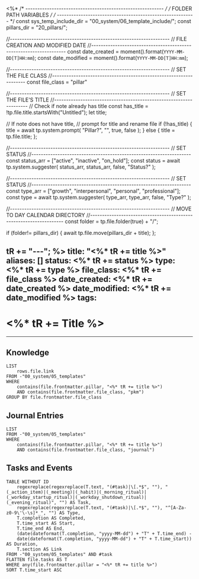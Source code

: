 <%*
/* ---------------------------------------------------------- */
/*                    FOLDER PATH VARIABLES                   */
/* ---------------------------------------------------------- */
const sys_temp_include_dir = "00_system/06_template_include/";
const pillars_dir = "20_pillars/";

//-------------------------------------------------------------------
// FILE CREATION AND MODIFIED DATE
//-------------------------------------------------------------------
const date_created = moment().format(`YYYY-MM-DD[T]HH:mm`);
const date_modified = moment().format(`YYYY-MM-DD[T]HH:mm`);

//-------------------------------------------------------------------
// SET THE FILE CLASS
//-------------------------------------------------------------------
const file_class = "pillar"

//-------------------------------------------------------------------
// SET THE FILE'S TITLE
//-------------------------------------------------------------------
// Check if note already has title
const has_title = !tp.file.title.startsWith("Untitled");
let title;

// If note does not have title,
// prompt for title and rename file
if (!has_title) {
  title = await tp.system.prompt(
    "Pillar?",
    "",
    true,
    false
);
} else {
  title = tp.file.title;
};

//-------------------------------------------------------------------
// SET STATUS
//-------------------------------------------------------------------
const status_arr = ["active", "inactive", "on_hold"];
const status = await tp.system.suggester(
  status_arr,
  status_arr,
  false,
  "Status?"
);

//-------------------------------------------------------------------
// SET STATUS
//-------------------------------------------------------------------
const type_arr = ["growth", "interpersonal", "personal", "professional"];
const type = await tp.system.suggester(
  type_arr,
  type_arr,
  false,
  "Type?"
);

//-------------------------------------------------------------------
// MOVE TO DAY CALENDAR DIRECTORY
//-------------------------------------------------------------------
const folder = tp.file.folder(true) + "/";

if (folder!= pillars_dir) {
  await tp.file.move(pillars_dir + title);
};

tR += "---";
%>
title: "<%* tR += title %>"
aliases: []
status: <%* tR += status %>
type: <%* tR += type %>
file_class: <%* tR += file_class %>
date_created: <%* tR += date_created %>
date_modified: <%* tR += date_modified %>
tags:
---

# <%* tR += Title %>

---

## Knowledge

```dataview
LIST
	rows.file.link
FROM -"00_system/05_templates"
WHERE 
	contains(file.frontmatter.pillar, "<%* tR += title %>")
	AND contains(file.frontmatter.file_class, "pkm")
GROUP BY file.frontmatter.file_class
```

## Journal Entries

```dataview
LIST
FROM -"00_system/05_templates"
WHERE 
	contains(file.frontmatter.pillar, "<%* tR += title %>")
	AND contains(file.frontmatter.file_class, "journal")
```

## Tasks and Events

```dataview
TABLE WITHOUT ID 
	regexreplace(regexreplace(T.text, "(#task)|\[.*$", ""), "(_action_item)|(_meeting)|(_habit)|(_morning_ritual)|(_workday_startup_ritual)|(_workday_shutdown_ritual)|(_evening_ritual)", "") AS Task,
	regexreplace(regexreplace(T.text, "(#task)|\[.*$", ""), "^[A-Za-z0-9\'\-\s]*_", "") AS Type,
	T.completion AS Completed,
	T.time_start AS Start,
	T.time_end AS End,
	(date(dateformat(T.completion, "yyyy-MM-dd") + "T" + T.time_end) - 
	date(dateformat(T.completion, "yyyy-MM-dd") + "T" + T.time_start)) AS Duration,
	T.section AS Link
FROM -"00_system/05_templates" AND #task
FLATTEN file.tasks AS T
WHERE any(file.frontmatter.pillar = "<%* tR += title %>")
SORT T.time_start ASC
```
